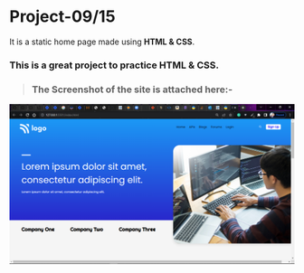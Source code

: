 # Project-09/15 
It is a static home page made using **HTML & CSS**.

### This is a great project to practice HTML & CSS.

> ### The Screenshot of the site is attached here:-

![Project-9 ScreenShot:](SS9.png "Developer Landing page")
